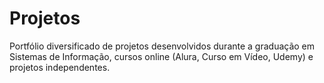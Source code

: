 # Projetos
 Portfólio diversificado de projetos desenvolvidos durante a graduação em Sistemas de Informação, cursos online (Alura, Curso em Vídeo, Udemy) e projetos independentes.
